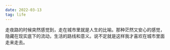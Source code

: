 ```yaml
---
date: 2022-03-13
tag: life
---
```

走夜路的时候突然感觉到，走在城市里就是人生的比喻。那种茫然又安心的感觉，隐藏在现实底下的流动，生活的路线和意义。说不定就是这样我才喜欢在城市里面走来走去。